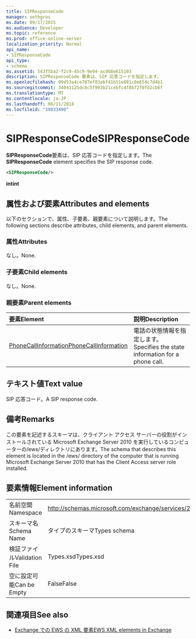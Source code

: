 ```yaml
---
title: SIPResponseCode
manager: sethgros
ms.date: 09/17/2015
ms.audience: Developer
ms.topic: reference
ms.prod: office-online-server
localization_priority: Normal
api_name:
- SIPResponseCode
api_type:
- schema
ms.assetid: 543f5ba2-f2c9-45c9-9e94-acd68e615103
description: SIPResponseCode 要素は、SIP 応答コードを指定します。
ms.openlocfilehash: 09453a4ce787ef83abf41b51e881c8e654c7d4b1
ms.sourcegitcommit: 34041125dc8c5f993b21cebfc4f8b72f0fd2cb6f
ms.translationtype: MT
ms.contentlocale: ja-JP
ms.lasthandoff: 06/11/2018
ms.locfileid: "19833490"
---
```

# <a name="sipresponsecode"></a><span data-ttu-id="c3321-103">SIPResponseCode</span><span class="sxs-lookup"><span data-stu-id="c3321-103">SIPResponseCode</span></span>

<span data-ttu-id="c3321-104">**SIPResponseCode**要素は、SIP 応答コードを指定します。</span><span class="sxs-lookup"><span data-stu-id="c3321-104">The **SIPResponseCode** element specifies the SIP response code.</span></span> 
  
```xml
<SIPResponseCode/>
```

 <span data-ttu-id="c3321-105">**int**</span><span class="sxs-lookup"><span data-stu-id="c3321-105">**int**</span></span>
## <a name="attributes-and-elements"></a><span data-ttu-id="c3321-106">属性および要素</span><span class="sxs-lookup"><span data-stu-id="c3321-106">Attributes and elements</span></span>

<span data-ttu-id="c3321-107">以下のセクションで、属性、子要素、親要素について説明します。</span><span class="sxs-lookup"><span data-stu-id="c3321-107">The following sections describe attributes, child elements, and parent elements.</span></span>
  
### <a name="attributes"></a><span data-ttu-id="c3321-108">属性</span><span class="sxs-lookup"><span data-stu-id="c3321-108">Attributes</span></span>

<span data-ttu-id="c3321-109">なし。</span><span class="sxs-lookup"><span data-stu-id="c3321-109">None.</span></span>
  
### <a name="child-elements"></a><span data-ttu-id="c3321-110">子要素</span><span class="sxs-lookup"><span data-stu-id="c3321-110">Child elements</span></span>

<span data-ttu-id="c3321-111">なし。</span><span class="sxs-lookup"><span data-stu-id="c3321-111">None.</span></span>
  
### <a name="parent-elements"></a><span data-ttu-id="c3321-112">親要素</span><span class="sxs-lookup"><span data-stu-id="c3321-112">Parent elements</span></span>

|<span data-ttu-id="c3321-113">**要素**</span><span class="sxs-lookup"><span data-stu-id="c3321-113">**Element**</span></span>|<span data-ttu-id="c3321-114">**説明**</span><span class="sxs-lookup"><span data-stu-id="c3321-114">**Description**</span></span>|
|:-----|:-----|
|[<span data-ttu-id="c3321-115">PhoneCallInformation</span><span class="sxs-lookup"><span data-stu-id="c3321-115">PhoneCallInformation</span></span>](phonecallinformation.md) <br/> |<span data-ttu-id="c3321-116">電話の状態情報を指定します。</span><span class="sxs-lookup"><span data-stu-id="c3321-116">Specifies the state information for a phone call.</span></span>  <br/> |
   
## <a name="text-value"></a><span data-ttu-id="c3321-117">テキスト値</span><span class="sxs-lookup"><span data-stu-id="c3321-117">Text value</span></span>

<span data-ttu-id="c3321-118">SIP 応答コード。</span><span class="sxs-lookup"><span data-stu-id="c3321-118">A SIP response code.</span></span>
  
## <a name="remarks"></a><span data-ttu-id="c3321-119">備考</span><span class="sxs-lookup"><span data-stu-id="c3321-119">Remarks</span></span>

<span data-ttu-id="c3321-120">この要素を記述するスキーマは、クライアント アクセス サーバーの役割がインストールされている Microsoft Exchange Server 2010 を実行しているコンピューターの/ews/ディレクトリにあります。</span><span class="sxs-lookup"><span data-stu-id="c3321-120">The schema that describes this element is located in the /ews/ directory of the computer that is running Microsoft Exchange Server 2010 that has the Client Access server role installed.</span></span>
  
## <a name="element-information"></a><span data-ttu-id="c3321-121">要素情報</span><span class="sxs-lookup"><span data-stu-id="c3321-121">Element information</span></span>

|||
|:-----|:-----|
|<span data-ttu-id="c3321-122">名前空間</span><span class="sxs-lookup"><span data-stu-id="c3321-122">Namespace</span></span>  <br/> |http://schemas.microsoft.com/exchange/services/2006/types  <br/> |
|<span data-ttu-id="c3321-123">スキーマ名</span><span class="sxs-lookup"><span data-stu-id="c3321-123">Schema Name</span></span>  <br/> |<span data-ttu-id="c3321-124">タイプのスキーマ</span><span class="sxs-lookup"><span data-stu-id="c3321-124">Types schema</span></span>  <br/> |
|<span data-ttu-id="c3321-125">検証ファイル</span><span class="sxs-lookup"><span data-stu-id="c3321-125">Validation File</span></span>  <br/> |<span data-ttu-id="c3321-126">Types.xsd</span><span class="sxs-lookup"><span data-stu-id="c3321-126">Types.xsd</span></span>  <br/> |
|<span data-ttu-id="c3321-127">空に設定可能</span><span class="sxs-lookup"><span data-stu-id="c3321-127">Can be Empty</span></span>  <br/> |<span data-ttu-id="c3321-128">False</span><span class="sxs-lookup"><span data-stu-id="c3321-128">False</span></span>  <br/> |
   
## <a name="see-also"></a><span data-ttu-id="c3321-129">関連項目</span><span class="sxs-lookup"><span data-stu-id="c3321-129">See also</span></span>



- [<span data-ttu-id="c3321-130">Exchange での EWS の XML 要素</span><span class="sxs-lookup"><span data-stu-id="c3321-130">EWS XML elements in Exchange</span></span>](ews-xml-elements-in-exchange.md)

